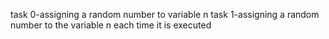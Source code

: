 task 0-assigning a random number to variable n
task 1-assigning a random number to the variable n each time it is executed
